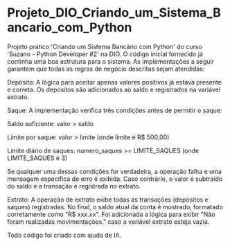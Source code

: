 # Projeto_DIO_Criando_um_Sistema_Bancario_com_Python
Projeto prático 'Criando um Sistema Bancário com Python' do curso 'Suzano - Python Developer #2' na DIO. 
O código inicial fornecido já continha uma boa estrutura para o sistema. As implementações a seguir garantem que todas as regras de negócio descritas sejam atendidas:

Depósito: A lógica para aceitar apenas valores positivos já estava presente e correta. Os depósitos são adicionados ao saldo e registrados na variável extrato.

Saque: A implementação verifica três condições antes de permitir o saque:

Saldo suficiente: valor > saldo

Limite por saque: valor > limite (onde limite é R$ 500,00)

Limite diário de saques: numero_saques >= LIMITE_SAQUES (onde LIMITE_SAQUES é 3)

Se qualquer uma dessas condições for verdadeira, a operação falha e uma mensagem específica de erro é exibida. Caso contrário, o valor é subtraído do saldo e a transação é registrada no extrato.

Extrato: A operação de extrato exibe todas as transações (depósitos e saques) registradas. No final, o saldo atual da conta é mostrado, formatado corretamente como "R$ xxx.xx". Foi adicionada a lógica para exibir "Não foram realizadas movimentações." caso a variável extrato esteja vazia.

Todo código foi criado com ajuda de IA.
